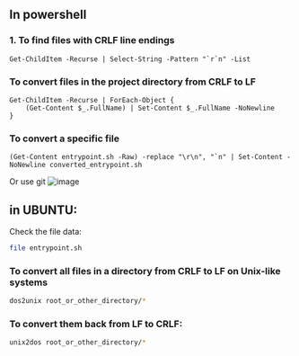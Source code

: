 
## In powershell



### 1. To find files with CRLF line endings

```pwsh
Get-ChildItem -Recurse | Select-String -Pattern "`r`n" -List
```

### To convert files in the project directory from CRLF to LF
```pwsh 
Get-ChildItem -Recurse | ForEach-Object {
    (Get-Content $_.FullName) | Set-Content $_.FullName -NoNewline
}
```

### To convert a specific file 
```pwsh
(Get-Content entrypoint.sh -Raw) -replace "\r\n", "`n" | Set-Content -NoNewline converted_entrypoint.sh
```

Or use git 
![image](https://github.com/ZCHAnalytics/K8s-resume-with-tf-azure-pwsh/assets/146954022/e73090dc-8494-4e14-a635-1eb305b2dae5)


## in UBUNTU:

Check the file data: 
```bash
file entrypoint.sh
```

### To convert all files in a directory from CRLF to LF on Unix-like systems

```bash
dos2unix root_or_other_directory/*
```

### To convert them back from LF to CRLF:

```bash
unix2dos root_or_other_directory/*
```
